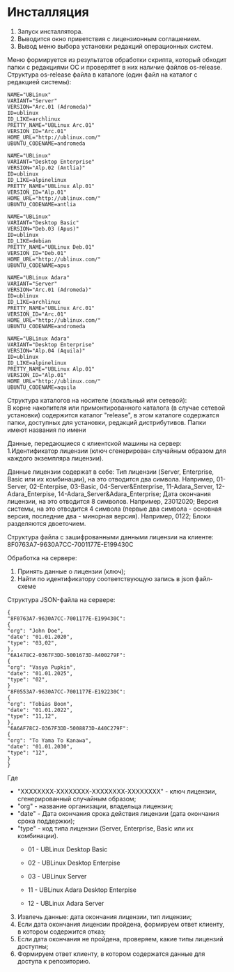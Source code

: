 # Инсталляция

1. Запуск инсталлятора.
2. Выводится окно приветствия с лицензионным соглашением.
3. Вывод меню выбора установки редакций операционных систем.

Меню формируется из результатов обработки скрипта, который обходит папки с редакциями ОС и проверятет в них наличие файлов os-release.
Структура os-release файла в каталоге (один файл на каталог с редакцией системы):
```
NAME="UBLinux"
VARIANT="Server"
VERSION="Arc.01 (Adromeda)"
ID=ublinux
ID_LIKE=archlinux
PRETTY_NAME="UBLinux Arc.01"
VERSION_ID="Arc.01"
HOME_URL="http://ublinux.com/"
UBUNTU_CODENAME=andromeda
```
```
NAME="UBLinux"
VARIANT="Desktop Enterprise"
VERSION="Alp.02 (Antlia)"
ID=ublinux
ID_LIKE=alpinelinux
PRETTY_NAME="UBLinux Alp.01"
VERSION_ID="Alp.01"
HOME_URL="http://ublinux.com/"
UBUNTU_CODENAME=antlia
```
```
NAME="UBLinux"
VARIANT="Desktop Basic"
VERSION="Deb.03 (Apus)"
ID=ublinux
ID_LIKE=debian
PRETTY_NAME="UBLinux Deb.01"
VERSION_ID="Deb.01"
HOME_URL="http://ublinux.com/"
UBUNTU_CODENAME=apus
```
```
NAME="UBLinux Adara"
VARIANT="Server"
VERSION="Arc.01 (Adromeda)"
ID=ublinux
ID_LIKE=archlinux
PRETTY_NAME="UBLinux Arc.01"
VERSION_ID="Arc.01"
HOME_URL="http://ublinux.com/"
UBUNTU_CODENAME=andromeda
```
```
NAME="UBLinux Adara"
VARIANT="Desktop Enterprise"
VERSION="Alp.04 (Aquila)"
ID=ublinux
ID_LIKE=alpinelinux
PRETTY_NAME="UBLinux Alp.01"
VERSION_ID="Alp.01"
HOME_URL="http://ublinux.com/"
UBUNTU_CODENAME=aquila
```
Структура каталогов на носителе (локальный или сетевой):  
В корне накопителя или примонтированного каталога (в случае сетевой установки) содержится каталог "release", в этом каталоге содержатся папки, доступных для установки, редакций дистрибутивов. Папки имеют названия по имени 
 

Данные, передающиеся с клиентской машины на сервер:
1.Идентификатор лицензии (ключ сгенерирован случайным образом для каждого экземпляра лицензии).

Данные лицензии содержат в себе:
Тип лицензии (Server, Enterprise, Basic или их комбинации), на это отводится два символа. Например, 01-Server, 02-Enterpise, 03-Basic, 04-Server&Enterprise, 11-Adara_Server, 12-Adara_Enterpise, 14-Adara_Server&Adara_Enterprise;
Дата окончания лицензии, на это отводится 8 символов. Например, 23012020;
Версия системы, на это отводится 4 символа (первые два символа - основная версия, последние два - минорная версия). Например, 0122;
Блоки разделяются двоеточием.

Структура файла с зашифрованными данными лицензии на клиенте:
8F0763A7-9630A7CC-7001177E-E199430C

Обработка на сервере:
1. Принять данные о лицензии (ключ);
2. Найти по идентификатору соответствующую запись в json файл-схеме

Структура JSON-файла на сервере:
```
{
"8F0763A7-9630A7CC-7001177E-E199430C":
{
"org": "John Doe",
"date": "01.01.2020",
"type": "03,02",
},
"6A1478C2-0367F3DD-5001673D-A400279F":
{
"org": "Vasya Pupkin",
"date": "01.01.2025",
"type": "02",
}
"8F0553A7-9630A7CC-7001177E-E192230C":
{
"org": "Tobias Boon",
"date": "01.01.2022",
"type": "11,12",
},
"6A6АF78C2-0367F3DD-5008873D-A40C279F":
{
"org": "To Yama To Kanawa",
"date": "01.01.2030",
"type": "12",
}
}
```
Где
* "XXXXXXXX-XXXXXXXX-XXXXXXXX-XXXXXXXX" - ключ лицензии, сгенерированный случайным образом;
* "org" - название организации, владельца лицензии;
* "date" - Дата окончания срока действия лицензии (дата окончания срока поддержки);
* "type" - код типа лицензии (Server, Enterprise, Basic или их комбинации).
  * 01 - UBLinux Desktop Basic
  * 02 - UBLinux Desktop Enterpise
  * 03 - UBLinux Server  
  
  * 11 - UBLinux Adara Desktop Enterpise
  * 12 - UBLinux Adara Server


3. Извлечь данные: дата окончания лицензии, тип лицензии;
4. Если дата окончания лицензии пройдена, формируем ответ клиенту, в котором содержится отказ;
5. Если дата окончания не пройдена, проверяем, какие типы лицензий доступны;
6. Формируем ответ клиенту, в котором содержатся данные для доступа к репозиторию.

